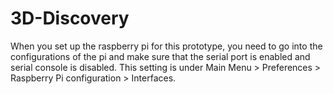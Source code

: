 # 3D-Discovery
When you set up the raspberry pi for this prototype, you need to go into the configurations of the pi and make sure that the serial port is enabled and serial console is disabled. This setting is under Main Menu > Preferences > Raspberry Pi configuration > Interfaces.
